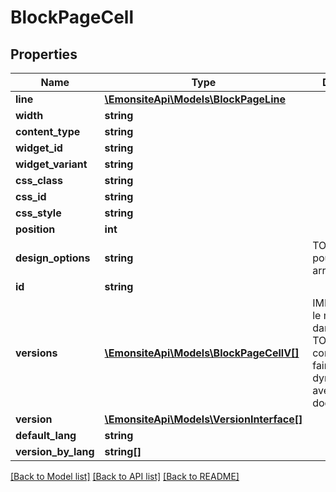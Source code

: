 # BlockPageCell

## Properties
Name | Type | Description | Notes
------------ | ------------- | ------------- | -------------
**line** | [**\EmonsiteApi\Models\BlockPageLine**](BlockPageLine.md) |  | [optional] 
**width** | **string** |  | [optional] 
**content_type** | **string** |  | [optional] 
**widget_id** | **string** |  | [optional] 
**widget_variant** | **string** |  | [optional] 
**css_class** | **string** |  | [optional] 
**css_id** | **string** |  | [optional] 
**css_style** | **string** |  | [optional] 
**position** | **int** |  | [optional] 
**design_options** | **string** | TODO type json pour avoir un array direct | [optional] 
**id** | **string** |  | [optional] 
**versions** | [**\EmonsiteApi\Models\BlockPageCellV[]**](BlockPageCellV.md) | IMPLEMENTEZ le mapping dans l&#x27;entity TODO trouver comment le faire dynamiquement avec un listener doctrine | [optional] 
**version** | [**\EmonsiteApi\Models\VersionInterface[]**](VersionInterface.md) |  | [optional] 
**default_lang** | **string** |  | [optional] 
**version_by_lang** | **string[]** |  | [optional] 

[[Back to Model list]](../../README.md#documentation-for-models) [[Back to API list]](../../README.md#documentation-for-api-endpoints) [[Back to README]](../../README.md)

